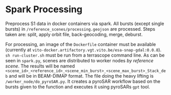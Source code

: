 # Spark Processing
Preprocess S1 data in docker containers via spark. All bursts (except single bursts) in `/reference_scenes/processing.geojson` are processed. Steps taken are: split, apply orbit file, back-geocoding, merge, deburst.

For processing, an image of the `Dockerfile` container must be available (currently at `vito-docker.artifactory.vgt.vito.be/esa-snap-gdal:0.0.8`). `sh run-cluster.sh` must be run from a terrascope command line. As can be seen in `spark.py`, scenes are distributed to worker nodes *by reference scene*. The results will be named `<scene_id>_<reference_id>_<scene_min_burst>_<scene_max_burst>_Stack_deb` and will be in BEAM-DIMAP format. The file doing the heavy lifting is `/worker_node/do_pyroSAR.py`. It creates a pyroSAR workflow based on the bursts given to the function and executes it using pyroSARs `gpt` tool.